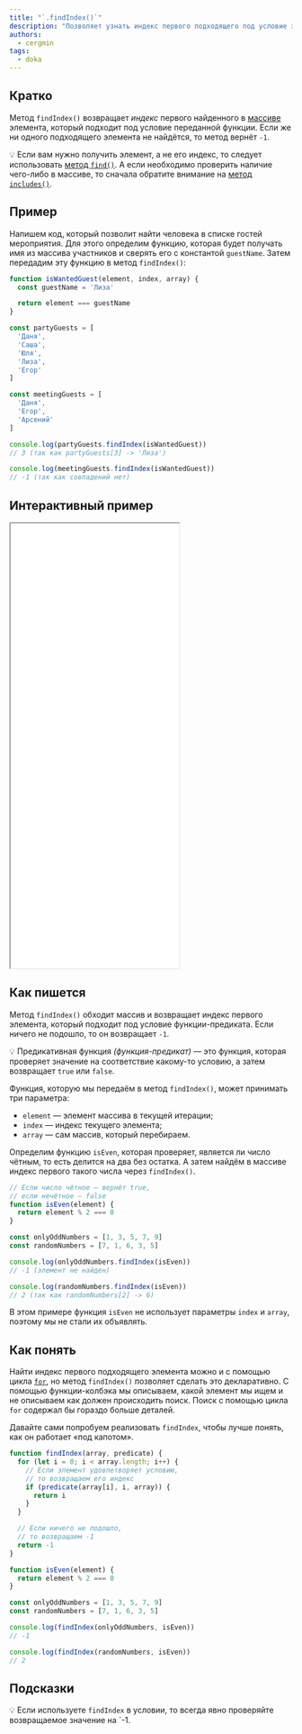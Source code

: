 ```yaml
---
title: "`.findIndex()`"
description: "Позволяет узнать индекс первого подходящего под условие элемента"
authors:
  - cergmin
tags:
  - doka
---
```


## Кратко

Метод `findIndex()` возвращает _индекс_ первого найденного в [массиве](/js/arrays/) элемента, который подходит под условие переданной функции. Если же ни одного подходящего элемента не найдётся, то метод вернёт `-1`.

<aside>

💡 Если вам нужно получить элемент, а не его индекс, то следует использовать [метод `find()`](/js/array-find/). А если необходимо проверить наличие чего-либо в массиве, то сначала обратите внимание на [метод `includes()`](/js/includes/).

</aside>

## Пример

Напишем код, который позволит найти человека в списке гостей мероприятия. Для этого определим функцию, которая будет получать имя из массива участников и сверять его с константой `guestName`. Затем передадим эту функцию в метод `findIndex()`:

```js
function isWantedGuest(element, index, array) {
  const guestName = 'Лиза'

  return element === guestName
}

const partyGuests = [
  'Даня',
  'Саша',
  'Юля',
  'Лиза',
  'Егор'
]

const meetingGuests = [
  'Даня',
  'Егор',
  'Арсений'
]

console.log(partyGuests.findIndex(isWantedGuest))
// 3 (так как partyGuests[3] -> 'Лиза')

console.log(meetingGuests.findIndex(isWantedGuest))
// -1 (так как совпадений нет)
```

## Интерактивный пример

<iframe title="Работа метода findIndex" src="demos/guest-list/" height="790"></iframe>

## Как пишется

Метод `findIndex()` обходит массив и возвращает индекс первого элемента, который подходит под условие функции-предиката. Если ничего не подошло, то он возвращает `-1`.

<aside>

💡 Предикативная функция _(функция-предикат)_ — это функция, которая проверяет значение на соответствие какому-то условию, а затем возвращает `true` или `false`.

</aside>

Функция, которую мы передаём в метод `findIndex()`, может принимать три параметра:

- `element` — элемент массива в текущей итерации;
- `index` — индекс текущего элемента;
- `array` — сам массив, который перебираем.

Определим функцию `isEven`, которая проверяет, является ли число чётным, то есть делится на два без остатка. А затем найдём в массиве индекс первого такого числа через `findIndex()`.

```js
// Если число чётное — вернёт true,
// если нечётное — false
function isEven(element) {
  return element % 2 === 0
}

const onlyOddNumbers = [1, 3, 5, 7, 9]
const randomNumbers = [7, 1, 6, 3, 5]

console.log(onlyOddNumbers.findIndex(isEven))
// -1 (элемент не найден)

console.log(randomNumbers.findIndex(isEven))
// 2 (так как randomNumbers[2] -> 6)
```

В этом примере функция `isEven` не использует параметры `index` и `array`, поэтому мы не стали их объявлять.

## Как понять

Найти индекс первого подходящего элемента можно и с помощью цикла [`for`](/js/for/), но метод `findIndex()` позволяет сделать это декларативно. С помощью функции-колбэка мы описываем, какой элемент мы ищем и не описываем как должен происходить поиск. Поиск с помощью цикла `for` содержал бы гораздо больше деталей.

Давайте сами попробуем реализовать `findIndex`, чтобы лучше понять, как он работает «под капотом».

```js
function findIndex(array, predicate) {
  for (let i = 0; i < array.length; i++) {
    // Если элемент удовлетворяет условию,
    // то возвращаем его индекс
    if (predicate(array[i], i, array)) {
      return i
    }
  }

  // Если ничего не подошло,
  // то возвращаем -1
  return -1
}

function isEven(element) {
  return element % 2 === 0
}

const onlyOddNumbers = [1, 3, 5, 7, 9]
const randomNumbers = [7, 1, 6, 3, 5]

console.log(findIndex(onlyOddNumbers, isEven))
// -1

console.log(findIndex(randomNumbers, isEven))
// 2
```

## Подсказки

💡 Если используете `findIndex` в условии, то всегда явно проверяйте возвращаемое значение на `-1.
